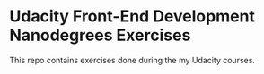 # Udacity Front-End Development Nanodegrees Exercises

This repo contains exercises done during the my Udacity courses.
